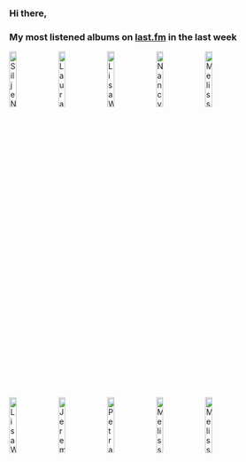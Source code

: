 ### Hi there, 

### My most listened albums on [last.fm](https://www.last.fm/user/jfdesignnet) in the last week

[<img src='https://lastfm.freetls.fastly.net/i/u/300x300/6ee403597a4bc1b5a1d73f871c544caf.jpg' width='16%' height='16%' alt='Silje Nergaard - Silje Nergaard'>](https://www.last.fm/music/silje%2bnergaard/silje%2bnergaard)&nbsp;
[<img src='https://lastfm.freetls.fastly.net/i/u/300x300/21e2047c3b610bfed1e4bf4ee4a03ff8.jpg' width='16%' height='16%' alt='Laura Benanti - In Constant Search of the Right Kind of Attention - Live at 54 BELOW'>](https://www.last.fm/music/laura%2bbenanti/in%2bconstant%2bsearch%2bof%2bthe%2bright%2bkind%2bof%2battention%2b-%2blive%2bat%2b54%2bbelow)&nbsp;
[<img src='https://lastfm.freetls.fastly.net/i/u/300x300/84a6610777e54bfbbb28beb52d9432ee.jpg' width='16%' height='16%' alt='Lisa Wahlandt - Wowowonder'>](https://www.last.fm/music/lisa%2bwahlandt/wowowonder)&nbsp;
[<img src='https://lastfm.freetls.fastly.net/i/u/300x300/ac19172600395aa4452b6fe12e66cece.jpg' width='16%' height='16%' alt='Nancy LaMott - Ask Me Again'>](https://www.last.fm/music/nancy%2blamott/ask%2bme%2bagain)&nbsp;
[<img src='https://lastfm.freetls.fastly.net/i/u/300x300/0b056d6bbb0e7526debc2fe99de49ade.jpg' width='16%' height='16%' alt='Melissa Errico - Out Of The Dark – The Film Noir Project'>](https://www.last.fm/music/melissa%2berrico/out%2bof%2bthe%2bdark%2b%25e2%2580%2593%2bthe%2bfilm%2bnoir%2bproject)&nbsp;
<br>
[<img src='https://lastfm.freetls.fastly.net/i/u/300x300/0a8cd361d4aea47eda60d0ea4c122801.jpg' width='16%' height='16%' alt='Lisa Wahlandt - Stay A While'>](https://www.last.fm/music/lisa%2bwahlandt/stay%2ba%2bwhile)&nbsp;
[<img src='https://lastfm.freetls.fastly.net/i/u/300x300/2f16caaef794780b149de92763c3583f.jpg' width='16%' height='16%' alt='Jeremy Siskind - Songs of Rebirth'>](https://www.last.fm/music/jeremy%2bsiskind/songs%2bof%2brebirth)&nbsp;
[<img src='https://lastfm.freetls.fastly.net/i/u/300x300/2eb9f625e705b9e53b11ebbd5d6896c9.jpg' width='16%' height='16%' alt='Petra van Nuis - Lessons Lyrical'>](https://www.last.fm/music/petra%2bvan%2bnuis/lessons%2blyrical)&nbsp;
[<img src='https://lastfm.freetls.fastly.net/i/u/300x300/4cb1fee9c61fedb5bf8ded0e9e4cbc67.jpg' width='16%' height='16%' alt='Melissa Errico - Sondheim Sublime'>](https://www.last.fm/music/melissa%2berrico/sondheim%2bsublime)&nbsp;
[<img src='https://lastfm.freetls.fastly.net/i/u/300x300/b32f74c2ba024cf9b3f9d1d282857fd3.jpg' width='16%' height='16%' alt='Melissa Errico - Legrand Affair'>](https://www.last.fm/music/melissa%2berrico/legrand%2baffair)&nbsp;
<br>
